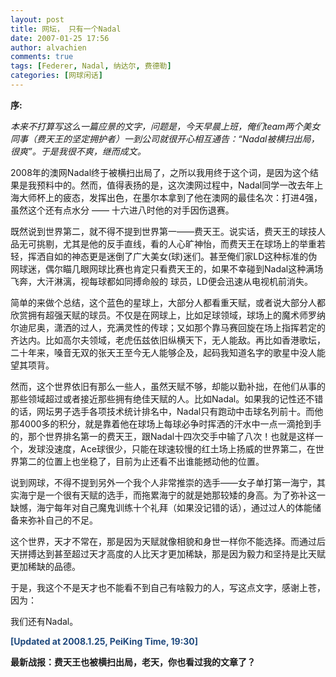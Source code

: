 ```yaml
---
layout: post
title: 网坛， 只有一个Nadal
date: 2007-01-25 17:56
author: alvachien
comments: true
tags: [Federer, Nadal, 纳达尔, 费德勒]
categories: [网球闲话]
---
```

**序:**

*本来不打算写这么一篇应景的文字，问题是，今天早晨上班，俺们team两个美女同事（费天王的坚定拥护者）一到公司就很开心相互通告：“Nadal被横扫出局，很爽”。于是我很不爽，继而成文。*

2008年的澳网Nadal终于被横扫出局了，之所以我用终于这个词，是因为这个结果是我预料中的。然而，值得表扬的是，这次澳网过程中，Nadal同学一改去年上海大师杯上的疲态，发挥出色，在墨尔本拿到了他在澳网的最佳名次：打进4强，虽然这个还有点水分 —— 十六进八时他的对手因伤退赛。

既然说到世界第二，就不得不提到世界第一——费天王。说实话，费天王的球技人品无可挑剔，尤其是他的反手直线，看的人心旷神怡，而费天王在球场上的举重若轻，挥洒自如的神态更是迷倒了广大美女(球)迷们。甚至俺们家LD这种标准的伪网球迷，偶尔瞄几眼网球比赛也肯定只看费天王的，如果不幸碰到Nadal这种满场飞奔，大汗淋漓，视每球都如同搏命般的 球员，LD便会迅速从电视机前消失。

简单的来做个总结，这个蓝色的星球上，大部分人都看重天赋，或者说大部分人都欣赏拥有超强天赋的球员。不仅是在网球上，比如足球领域，球场上的魔术师罗纳尔迪尼奥，潇洒的过人，充满灵性的传球；又如那个靠马赛回旋在场上指挥若定的齐达内。比如高尔夫领域，老虎伍兹依旧纵横天下，无人能敌。再比如香港歌坛，二十年来，嗓音无双的张天王至今无人能够企及，起码我知道名字的歌星中没人能望其项背。

然而，这个世界依旧有那么一些人，虽然天赋不够，却能以勤补拙，在他们从事的那些领域超过或者接近那些拥有绝佳天赋的人。比如Nadal。如果我的记性还不错的话，网坛男子选手各项技术统计排名中，Nadal只有跑动中击球名列前十。而他那4000多的积分，就是靠着他在球场上每球必争时挥洒的汗水中一点一滴抢到手的，那个世界排名第一的费天王，跟Nadal十四次交手中输了八次！也就是这样一个，发球没速度，Ace球很少，只能在球速较慢的红土场上扬威的世界第二，在世界第二的位置上也坐稳了，目前为止还看不出谁能撼动他的位置。

说到网球，不得不提到另外一个我个人非常推崇的选手——女子单打第一海宁，其实海宁是一个很有天赋的选手，而拖累海宁的就是她那较矮的身高。为了弥补这一缺憾，海宁每年对自己魔鬼训练十个礼拜（如果没记错的话），通过过人的体能储备来弥补自己的不足。

这个世界，天才不常在，那是因为天赋就像相貌和身世一样你不能选择。而通过后天拼搏达到甚至超过天才高度的人比天才更加稀缺，那是因为毅力和坚持是比天赋更加稀缺的品德。

于是，我这个不是天才也不能看不到自己有啥毅力的人，写这点文字，感谢上苍，因为：

我们还有Nadal。

<a href="file:///D:/Downloads/Spaces/Alva's%20space/img/C678F199F470A1FB_996_0.jpg"></a>**<span style="color: #1f497d;">[Updated at 2008.1.25, PeiKing Time, 19:30] </span>**

**最新战报：费天王也被横扫出局，老天，你也看过我的文章了？**
